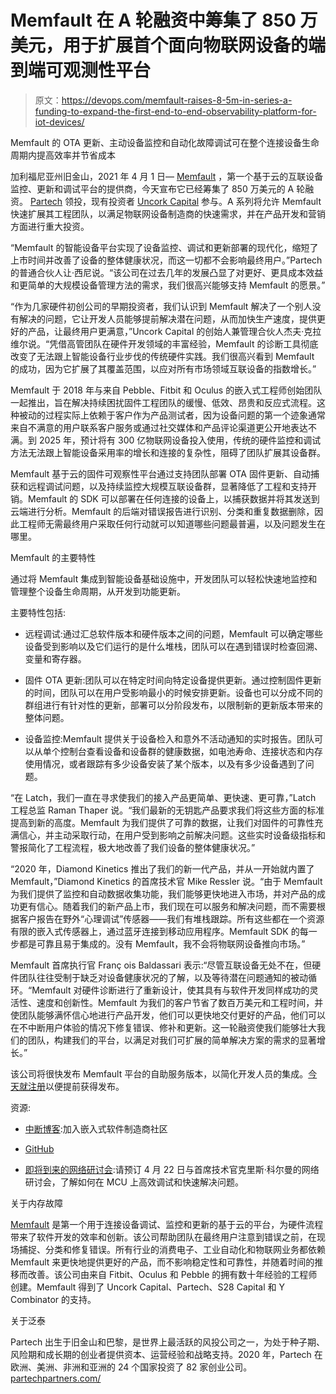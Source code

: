 # Memfault 在 A 轮融资中筹集了 850 万美元，用于扩展首个面向物联网设备的端到端可观测性平台

> 原文：<https://devops.com/memfault-raises-8-5m-in-series-a-funding-to-expand-the-first-end-to-end-observability-platform-for-iot-devices/>

Memfault 的 OTA 更新、主动设备监控和自动化故障调试可在整个连接设备生命周期内提高效率并节省成本

加利福尼亚州旧金山，2021 年 4 月 1 日— [Memfault](https://memfault.com/) ，第一个基于云的互联设备监控、更新和调试平台的提供商，今天宣布它已经筹集了 850 万美元的 A 轮融资。 [Partech](https://partechpartners.com/) 领投，现有投资者 [Uncork Capital](https://uncorkcapital.com/) 参与。A 系列将允许 Memfault 快速扩展其工程团队，以满足物联网设备制造商的快速需求，并在产品开发和营销方面进行重大投资。

“Memfault 的智能设备平台实现了设备监控、调试和更新部署的现代化，缩短了上市时间并改善了设备的整体健康状况，而这一切都不会影响最终用户。”Partech 的普通合伙人让·西尼说。“该公司在过去几年的发展凸显了对更好、更具成本效益和更简单的大规模设备管理方法的需求，我们很高兴能够支持 Memfault 的愿景。”

“作为几家硬件初创公司的早期投资者，我们认识到 Memfault 解决了一个别人没有解决的问题，它让开发人员能够提前解决潜在问题，从而加快生产速度，提供更好的产品，让最终用户更满意，”Uncork Capital 的创始人兼管理合伙人杰夫·克拉维尔说。“凭借高管团队在硬件开发领域的丰富经验，Memfault 的诊断工具彻底改变了无法跟上智能设备行业步伐的传统硬件实践。我们很高兴看到 Memfault 的成功，因为它扩展了其覆盖范围，以应对所有市场领域互联设备的指数增长。”

Memfault 于 2018 年与来自 Pebble、Fitbit 和 Oculus 的嵌入式工程师创始团队一起推出，旨在解决持续困扰固件工程团队的缓慢、低效、昂贵和反应式流程。这种被动的过程实际上依赖于客户作为产品测试者，因为设备问题的第一个迹象通常来自不满意的用户联系客户服务或通过社交媒体和产品评论渠道更公开地表达不满。到 2025 年，预计将有 300 亿物联网设备投入使用，传统的硬件监控和调试方法无法跟上智能设备采用率的增长和连接的复杂性，阻碍了团队扩展其设备群。

Memfault 基于云的固件可观察性平台通过支持团队部署 OTA 固件更新、自动捕获和远程调试问题，以及持续监控大规模互联设备群，显著降低了工程和支持开销。Memfault 的 SDK 可以部署在任何连接的设备上，以捕获数据并将其发送到云端进行分析。Memfault 的后端对错误报告进行识别、分类和重复数据删除，因此工程师无需最终用户采取任何行动就可以知道哪些问题最普遍，以及问题发生在哪里。

Memfault 的主要特性

通过将 Memfault 集成到智能设备基础设施中，开发团队可以轻松快速地监控和管理整个设备生命周期，从开发到功能更新。

主要特性包括:

*   远程调试:通过汇总软件版本和硬件版本之间的问题，Memfault 可以确定哪些设备受到影响以及它们运行的是什么堆栈，团队可以在遇到错误时检查回溯、变量和寄存器。

*   固件 OTA 更新:团队可以在特定时间向特定设备提供更新。通过控制固件更新的时间，团队可以在用户受影响最小的时候安排更新。设备也可以分成不同的群组进行有针对性的更新，部署可以分阶段发布，以限制新的更新版本带来的整体问题。

*   设备监控:Memfault 提供关于设备检入和意外不活动通知的实时报告。团队可以从单个控制台查看设备和设备群的健康数据，如电池寿命、连接状态和内存使用情况，或者跟踪有多少设备安装了某个版本，以及有多少设备遇到了问题。

“在 Latch，我们一直在寻求使我们的接入产品更简单、更快速、更可靠，”Latch 工程总监 Raman Thaper 说。“我们最新的无钥匙产品要求我们将这些方面的标准提高到新的高度。Memfault 为我们提供了可靠的数据，让我们对固件的可靠性充满信心，并主动采取行动，在用户受到影响之前解决问题。这些实时设备级指标和警报简化了工程流程，极大地改善了我们设备的整体健康状况。”

“2020 年，Diamond Kinetics 推出了我们的新一代产品，并从一开始就内置了 Memfault，”Diamond Kinetics 的首席技术官 Mike Ressler 说。“由于 Memfault 为我们提供了监控和自动数据收集功能，我们能够更快地进入市场，并对产品的成功更有信心。随着我们的新产品上市，我们现在可以服务和解决问题，而不需要根据客户报告在野外“心理调试”传感器——我们有堆栈跟踪。所有这些都在一个资源有限的嵌入式传感器上，通过蓝牙连接到移动应用程序。Memfault SDK 的每一步都是可靠且易于集成的。没有 Memfault，我不会将物联网设备推向市场。”

Memfault 首席执行官 Franç ois Baldassari 表示:“尽管互联设备无处不在，但硬件团队往往受制于缺乏对设备健康状况的了解，以及等待潜在问题通知的被动循环。“Memfault 对硬件诊断进行了重新设计，使其具有与软件开发同样成功的灵活性、速度和创新性。Memfault 为我们的客户节省了数百万美元和工程时间，并使团队能够满怀信心地进行产品开发，他们可以更快地交付更好的产品，他们可以在不中断用户体验的情况下修复错误、修补和更新。这一轮融资使我们能够壮大我们的团队，构建我们的平台，以满足对我们可扩展的简单解决方案的需求的显著增长。”

该公司将很快发布 Memfault 平台的自助服务版本，以简化开发人员的集成。[今天就注册](http://memfault.com/signup/)以便提前获得发布。

资源:

*   [中断博客](https://interrupt.memfault.com/blog/):加入嵌入式软件制造商社区

*   [GitHub](https://github.com/memfault?language=kotlin)

*   [即将到来的网络研讨会](https://go.memfault.com/debugging-arm-cortex-m-mcu-webinar):请预订 4 月 22 日与首席技术官克里斯·科尔曼的网络研讨会，了解如何在 MCU 上高效调试和快速解决问题。

关于内存故障

[Memfault](https://www.globenewswire.com/Tracker?data=Dn_Y0Ganvj9VRqtN-a2L9dm8ei7y1bU4zbE1TYxRZXL-km7ywG4272B7jfMaaoZE99IPy5083rT-veFEqyyiYA==) 是第一个用于连接设备调试、监控和更新的基于云的平台，为硬件流程带来了软件开发的效率和创新。该公司帮助团队在最终用户注意到错误之前，在现场捕捉、分类和修复错误。所有行业的消费电子、工业自动化和物联网业务都依赖 Memfault 来更快地提供更好的产品，而不影响稳定性和可靠性，并随着时间的推移而改善。该公司由来自 Fitbit、Oculus 和 Pebble 的拥有数十年经验的工程师创建。Memfault 得到了 Uncork Capital、Partech、S28 Capital 和 Y Combinator 的支持。

关于泛泰

Partech 出生于旧金山和巴黎，是世界上最活跃的风投公司之一，为处于种子期、风险期和成长期的创业者提供资本、运营经验和战略支持。2020 年，Partech 在欧洲、美洲、非洲和亚洲的 24 个国家投资了 82 家创业公司。
[partechpartners.com/](https://partechpartners.com/)